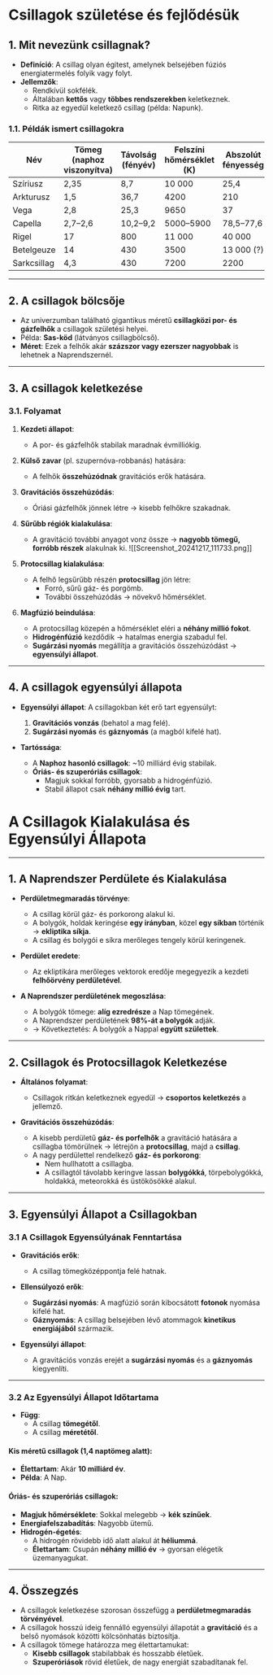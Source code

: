# Csillagok születése és fejlődésük

## 1. Mit nevezünk csillagnak?
- **Definíció**: A csillag olyan égitest, amelynek belsejében fúziós energiatermelés folyik vagy folyt.
- **Jellemzők**:
  - Rendkívül sokfélék.
  - Általában **kettős** vagy **többes rendszerekben** keletkeznek.
  - Ritka az egyedül keletkező csillag (példa: Napunk).

### 1.1. Példák ismert csillagokra
| **Név**         | **Tömeg (naphoz viszonyítva)** | **Távolság (fényév)** | **Felszíni hőmérséklet (K)** | **Abszolút fényesség** |
|------------------|-------------------------------|----------------------|-----------------------------|------------------------|
| Szíriusz        | 2,35                          | 8,7                  | 10 000                      | 25,4                   |
| Arkturusz       | 1,5                           | 36,7                 | 4200                        | 210                    |
| Vega            | 2,8                           | 25,3                 | 9650                        | 37                     |
| Capella         | 2,7–2,6                       | 10,2–9,2             | 5000–5900                   | 78,5–77,6              |
| Rigel           | 17                            | 800                  | 11 000                      | 40 000                 |
| Betelgeuze      | 14                            | 430                  | 3500                        | 13 000 (?)             |
| Sarkcsillag     | 4,3                           | 430                  | 7200                        | 2200                   |

---

## 2. A csillagok bölcsője
- Az univerzumban található gigantikus méretű **csillagközi por- és gázfelhők** a csillagok születési helyei.
- Példa: **Sas-köd** (látványos csillagbölcső).
- **Méret**: Ezek a felhők akár **százszor vagy ezerszer nagyobbak** is lehetnek a Naprendszernél.

---

## 3. A csillagok keletkezése

### 3.1. Folyamat
1. **Kezdeti állapot**:
   - A por- és gázfelhők stabilak maradnak évmilliókig.
2. **Külső zavar** (pl. szupernóva-robbanás) hatására:
   - A felhők **összehúzódnak** gravitációs erők hatására.
3. **Gravitációs összehúzódás**:
   - Óriási gázfelhők jönnek létre → kisebb felhőkre szakadnak.
4. **Sűrűbb régiók kialakulása**:
   - A gravitáció további anyagot vonz össze → **nagyobb tömegű, forróbb részek** alakulnak ki.
![[Screenshot_20241217_111733.png]]

1. **Protocsillag kialakulása**:
   - A felhő legsűrűbb részén **protocsillag** jön létre:
     - Forró, sűrű gáz- és porgömb.
     - További összehúzódás → növekvő hőmérséklet.
2. **Magfúzió beindulása**:
   - A protocsillag közepén a hőmérséklet eléri a **néhány millió fokot**.
   - **Hidrogénfúzió** kezdődik → hatalmas energia szabadul fel.
   - **Sugárzási nyomás** megállítja a gravitációs összehúzódást → **egyensúlyi állapot**.

---

## 4. A csillagok egyensúlyi állapota
- **Egyensúlyi állapot**: A csillagokban két erő tart egyensúlyt:
  1. **Gravitációs vonzás** (behatol a mag felé).
  2. **Sugárzási nyomás** és **gáznyomás** (a magból kifelé hat).

- **Tartóssága**:
  - A **Naphoz hasonló csillagok**: ~10 milliárd évig stabilak.
  - **Óriás- és szuperóriás csillagok**:
    - Magjuk sokkal forróbb, gyorsabb a hidrogénfúzió.
    - Stabil állapot csak **néhány millió évig** tart.


# A Csillagok Kialakulása és Egyensúlyi Állapota

---

## 1. **A Naprendszer Perdülete és Kialakulása**

- **Perdületmegmaradás törvénye**:  
  - A csillag körül gáz- és porkorong alakul ki.  
  - A bolygók, holdak keringése **egy irányban**, közel **egy síkban** történik → **ekliptika síkja**.  
  - A csillag és bolygói e síkra merőleges tengely körül keringenek.  

- **Perdület eredete**:
  - Az ekliptikára merőleges vektorok eredője megegyezik a kezdeti **felhőörvény perdületével**.  

- **A Naprendszer perdületének megoszlása**:
  - A bolygók tömege: **alíg ezredrésze** a Nap tömegének.  
  - A Naprendszer perdületének **98%-át a bolygók** adják.  
  - → Következtetés: A bolygók a Nappal **együtt születtek**.

---

## 2. **Csillagok és Protocsillagok Keletkezése**

- **Általános folyamat**:  
  - Csillagok ritkán keletkeznek egyedül → **csoportos keletkezés** a jellemző.

- **Gravitációs összehúzódás**:
  - A kisebb perdületű **gáz- és porfelhők** a gravitáció hatására a csillagba tömörülnek → létrejön a **protocsillag**, majd a **csillag**.  
  - A nagy perdülettel rendelkező **gáz- és porkorong**:  
    - Nem hullhatott a csillagba.  
    - A csillagtól távolabb keringve lassan **bolygókká**, törpebolygókká, holdakká, meteorokká és üstökösökké alakul.  

---

## 3. **Egyensúlyi Állapot a Csillagokban**

### 3.1 **A Csillagok Egyensúlyának Fenntartása**

- **Gravitációs erők**:  
  - A csillag tömegközéppontja felé hatnak.  

- **Ellensúlyozó erők**:
  - **Sugárzási nyomás**: A magfúzió során kibocsátott **fotonok** nyomása kifelé hat.  
  - **Gáznyomás**: A csillag belsejében lévő atommagok **kinetikus energiájából** származik.  

- **Egyensúlyi állapot**:  
  - A gravitációs vonzás erejét a **sugárzási nyomás** és a **gáznyomás** kiegyenlíti.  

---

### 3.2 **Az Egyensúlyi Állapot Időtartama**

- **Függ**:  
  - A csillag **tömegétől**.  
  - A csillag **méretétől**.  

#### **Kis méretű csillagok (1,4 naptömeg alatt)**:
- **Élettartam**: Akár **10 milliárd év**.  
- **Példa**: A Nap.

#### **Óriás- és szuperóriás csillagok**:
- **Magjuk hőmérséklete**: Sokkal melegebb → **kék színűek**.  
- **Energiafelszabadítás**: Nagyobb ütemű.  
- **Hidrogén-égetés**:  
  - A hidrogén rövidebb idő alatt alakul át **héliummá**.  
  - **Élettartam**: Csupán **néhány millió év** → gyorsan elégetik üzemanyagukat.  

---

## 4. Összegzés

- A csillagok keletkezése szorosan összefügg a **perdületmegmaradás törvényével**.  
- A csillagok hosszú ideig fennálló egyensúlyi állapotát a **gravitáció** és a belső nyomások közötti kölcsönhatás biztosítja.  
- A csillagok tömege határozza meg élettartamukat:  
  - **Kisebb csillagok** stabilabbak és hosszabb életűek.  
  - **Szuperóriások** rövid életűek, de nagy energiát szabadítanak fel.




